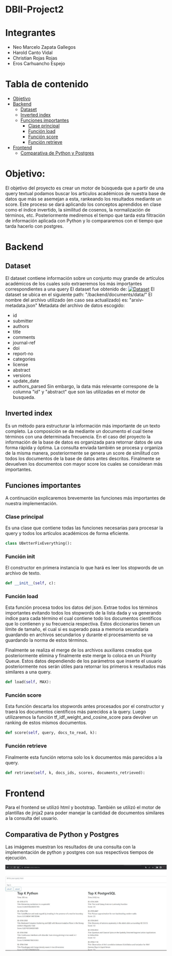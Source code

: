 # DBII-Project2

# **Integrantes**
* Neo Marcelo Zapata Gallegos
* Harold Canto Vidal
* Christian Rojas Rojas
* Eros Carhuancho Espejo


# Tabla de contenido
- [Objetivo](#Objetivo)
- [Backend](#Backend)
  * [Dataset](#Dataset)
  * [Inverted index](#Inverted-index)
  * [Funciones importantes](#Funciones-importantes)
    + [Clase principal](#Clase-principal)
    + [Función load](#Función-load)
    + [Función score](#Función-score)
    + [Función retrieve](#Función-retrieve)
- [Frontend](#Frontend)
  * [Comparativa de Python y Postgres](#Comparativa-de-Python-y-Postgres)


# Objetivo:
El objetivo del proyecto es crear un motor de búsqueda que a partir de una query textual podamos buscar los artículos académicos de nuestra base de datos que más se asemejan a esta, rankeando los resultados mediante un score. Este proceso se dará aplicando los conceptos aprendidos en clase como el índice invertido, la similitud de cosenos, la normalización de términos, etc. Posteriormente mediremos el tiempo que tarda esta filtración de información aplicada con Python y lo compararemos con el tiempo que tarda hacerlo con postgres.  

# Backend

## Dataset
El dataset contiene información sobre un conjunto muy grande de artículos académicos de los cuales solo extraeremos los más importantes correspondientes a una query
El dataset fue obtenido de: [![Dataset]()](https://www.kaggle.com/datasets/Cornell-University/arxiv/versions/99?resource=download)
El dataset se ubica en el siguiente path: "/backend/documents/data/"
El nombre del archivo utilizado (en caso sea actualizado) es: "arxiv-metadata.json"
Metadata del archivo de datos escogido:
* id
* submitter
* authors
* title
* comments
* journal-ref
* doi
* report-no
* categories
* license
* abstract
* versions
* update_date
* authors_parsed
Sin embargo, la data más relevante correspone de la columna "id" y "abstract" que son las utilizadas en el motor de busqueda.

## Inverted index
Es un método para estructurar la información más importante de un texto completo. La composición se da mediante un documento el cual tiene términos con una determinada frecuencia. En el caso del proyecto la información de la base de datos es organizada para retornar datos de una forma rápida y óptima. La consulta enviada también se procesa y organiza de la misma manera, posteriormente se genera un score de similitud con todos los documentos de la base de datos antes descritos. Finalmente se devuelven los documentos con mayor score los cuales se consideran más importantes.

## Funciones importantes
A continuación explicaremos brevemente las funciones más importantes de nuestra implementación.

### Clase principal
Es una clase que contiene todas las funciones necesarias para procesar la query y todos los artículos académicos de forma eficiente.
```python
class UBetterFixEverything():
```

### Función init
El constructor en primera instancia lo que hará es leer los stopwords de un archivo de texto.
```python
def __init__(self, c):
```


### Función load
Esta función procesa todos los datos del json. Extrae todos los términos importantes evitando todos los stopwords de la lista dada y va generando índice para cada término el cual contiene todo los documentos científicos que lo contienen y su frecuencia respectiva. Estos diccionarios tienen un límite de tamaño, el cual si es superado pasa a memoria secundaria guardando en archivos secundarios y durante el procesamiento se va guardando la norma de estos términos.

Finalmente  se realiza el merge de los archivos auxiliares creados que posteriormente elimina y finalmente este merge lo coloca en un Priority Queue. Estos datos dependiendo de los parámetros que inserte el usuario posteriormente nos serán útiles para retornar los primeros k resultados más similares a una query. 

```python
def load(self, MAX):
```

### Función score
Esta función descarta los stopwords antes procesados por el constructor y traerá los documentos científicos más parecidos a la query. Luego utilizaremos la  función tf_idf_weight_and_cosine_score para devolver un ranking de estos mismos documentos.
```python
def score(self, query, docs_to_read, k):
```

### Función retrieve
Finalmente esta función retorna solo los k documentos más parecidos a la query.
```python
def retrieve(self, k, docs_ids, scores, documents_retrieved):
```


# Frontend
Para el frontend se utilizó html y bootstrap. También se utilizó el motor de plantillas de jinja2 para poder manejar la cantidad de documentos similares a la consulta del usuario. 

## Comparativa de Python y Postgres
Las imágenes muestran los resultados de una consulta con la implementación de python y postgres con sus respectivos tiempos de ejecución.


![Image text](https://github.com/Neo-Zapata/DBII-Project2/blob/main/Resultado.png)


